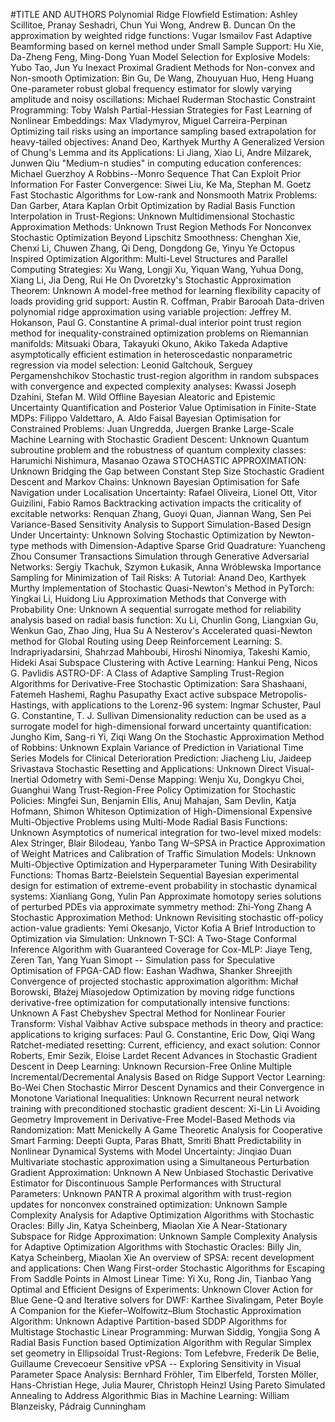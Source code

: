 #TITLE AND AUTHORS
Polynomial Ridge Flowfield Estimation:	Ashley Scillitoe, Pranay Seshadri, Chun Yui Wong, Andrew B. Duncan
On the approximation by weighted ridge functions:	Vugar Ismailov
Fast Adaptive Beamforming based on kernel method under Small Sample Support:	Hu Xie, Da-Zheng Feng, Ming-Dong Yuan
Model Selection for Explosive Models:	Yubo Tao, Jun Yu
Inexact Proximal Gradient Methods for Non-convex and Non-smooth Optimization:	Bin Gu, De Wang, Zhouyuan Huo, Heng Huang
One-parameter robust global frequency estimator for slowly varying amplitude and noisy oscillations:	Michael Ruderman
Stochastic Constraint Programming:	Toby Walsh
Partial-Hessian Strategies for Fast Learning of Nonlinear Embeddings:	Max Vladymyrov, Miguel Carreira-Perpinan
Optimizing tail risks using an importance sampling based extrapolation for heavy-tailed objectives:	Anand Deo, Karthyek Murthy
A Generalized Version of Chung's Lemma and its Applications:	Li Jiang, Xiao Li, Andre Milzarek, Junwen Qiu
"Medium-n studies" in computing education conferences:	Michael Guerzhoy
A Robbins--Monro Sequence That Can Exploit Prior Information For Faster Convergence:	Siwei Liu, Ke Ma, Stephan M. Goetz
Fast Stochastic Algorithms for Low-rank and Nonsmooth Matrix Problems:	Dan Garber, Atara Kaplan
Orbit Optimization by Radial Basis Function Interpolation in Trust-Regions:	Unknown
Multidimensional Stochastic Approximation Methods:	Unknown
Trust Region Methods For Nonconvex Stochastic Optimization Beyond Lipschitz Smoothness:	Chenghan Xie, Chenxi Li, Chuwen Zhang, Qi Deng, Dongdong Ge, Yinyu Ye
Octopus Inspired Optimization Algorithm: Multi-Level Structures and Parallel Computing Strategies:	Xu Wang, Longji Xu, Yiquan Wang, Yuhua Dong, Xiang Li, Jia Deng, Rui He
On Dvoretzky's Stochastic Approximation Theorem:	Unknown
A model-free method for learning flexibility capacity of loads providing grid support:	Austin R. Coffman, Prabir Barooah
Data-driven polynomial ridge approximation using variable projection:	Jeffrey M. Hokanson, Paul G. Constantine
A primal-dual interior point trust region method for inequality-constrained optimization problems on Riemannian manifolds:	Mitsuaki Obara, Takayuki Okuno, Akiko Takeda
Adaptive asymptotically efficient estimation in heteroscedastic nonparametric regression via model selection:	Leonid Galtchouk, Serguey Pergamenshchikov
Stochastic trust-region algorithm in random subspaces with convergence and expected complexity analyses:	Kwassi Joseph Dzahini, Stefan M. Wild
Offline Bayesian Aleatoric and Epistemic Uncertainty Quantification and Posterior Value Optimisation in Finite-State MDPs:	Filippo Valdettaro, A. Aldo Faisal
Bayesian Optimisation for Constrained Problems:	Juan Ungredda, Juergen Branke
Large-Scale Machine Learning with Stochastic Gradient Descent:	Unknown
Quantum subroutine problem and the robustness of quantum complexity classes:	Harumichi Nishimura, Masanao Ozawa
STOCHASTIC APPROXIMATION:	Unknown
Bridging the Gap between Constant Step Size Stochastic Gradient Descent and Markov Chains:	Unknown
Bayesian Optimisation for Safe Navigation under Localisation Uncertainty:	Rafael Oliveira, Lionel Ott, Vitor Guizilini, Fabio Ramos
Backtracking activation impacts the criticality of excitable networks:	Renquan Zhang, Guoyi Quan, Jiannan Wang, Sen Pei
Variance-Based Sensitivity Analysis to Support Simulation-Based Design Under Uncertainty:	Unknown
Solving Stochastic Optimization by Newton-type methods with Dimension-Adaptive Sparse Grid Quadrature:	Yuancheng Zhou
Consumer Transactions Simulation through Generative Adversarial Networks:	Sergiy Tkachuk, Szymon Łukasik, Anna Wróblewska
Importance Sampling for Minimization of Tail Risks: A Tutorial:	Anand Deo, Karthyek Murthy
Implementation of Stochastic Quasi-Newton's Method in PyTorch:	Yingkai Li, Huidong Liu
Approximation Methods that Converge with Probability One:	Unknown
A sequential surrogate method for reliability analysis based on radial basis function:	Xu Li, Chunlin Gong, Liangxian Gu, Wenkun Gao, Zhao Jing, Hua Su
A Nesterov's Accelerated quasi-Newton method for Global Routing using Deep Reinforcement Learning:	S. Indrapriyadarsini, Shahrzad Mahboubi, Hiroshi Ninomiya, Takeshi Kamio, Hideki Asai
Subspace Clustering with Active Learning:	Hankui Peng, Nicos G. Pavlidis
ASTRO-DF: A Class of Adaptive Sampling Trust-Region Algorithms for Derivative-Free Stochastic Optimization:	Sara Shashaani, Fatemeh Hashemi, Raghu Pasupathy
Exact active subspace Metropolis-Hastings, with applications to the Lorenz-96 system:	Ingmar Schuster, Paul G. Constantine, T. J. Sullivan
Dimensionality reduction can be used as a surrogate model for high-dimensional forward uncertainty quantification:	Jungho Kim, Sang-ri Yi, Ziqi Wang
On the Stochastic Approximation Method of Robbins:	Unknown
Explain Variance of Prediction in Variational Time Series Models for Clinical Deterioration Prediction:	Jiacheng Liu, Jaideep Srivastava
Stochastic Resetting and Applications:	Unknown
Direct Visual-Inertial Odometry with Semi-Dense Mapping:	Wenju Xu, Dongkyu Choi, Guanghui Wang
Trust-Region-Free Policy Optimization for Stochastic Policies:	Mingfei Sun, Benjamin Ellis, Anuj Mahajan, Sam Devlin, Katja Hofmann, Shimon Whiteson
Optimization of High-Dimensional Expensive Multi-Objective Problems using Multi-Mode Radial Basis Functions:	Unknown
Asymptotics of numerical integration for two-level mixed models:	Alex Stringer, Blair Bilodeau, Yanbo Tang
W–SPSA in Practice Approximation of Weight Matrices and Calibration of Traffic Simulation Models:	Unknown
Multi-Objective Optimization and Hyperparameter Tuning With Desirability Functions:	Thomas Bartz-Beielstein
Sequential Bayesian experimental design for estimation of extreme-event probability in stochastic dynamical systems:	Xianliang Gong, Yulin Pan
Approximate homotopy series solutions of perturbed PDEs via approximate symmetry method:	Zhi-Yong Zhang
A Stochastic Approximation Method:	Unknown
Revisiting stochastic off-policy action-value gradients:	Yemi Okesanjo, Victor Kofia
A Brief Introduction to Optimization via Simulation:	Unknown
T-SCI: A Two-Stage Conformal Inference Algorithm with Guaranteed Coverage for Cox-MLP:	Jiaye Teng, Zeren Tan, Yang Yuan
Simopt -- Simulation pass for Speculative Optimisation of FPGA-CAD flow:	Eashan Wadhwa, Shanker Shreejith
Convergence of projected stochastic approximation algorithm:	Michał Borowski, Błażej Miasojedow
Optimization by moving ridge functions derivative-free optimization for computationally intensive functions:	Unknown
A Fast Chebyshev Spectral Method for Nonlinear Fourier Transform:	Vishal Vaibhav
Active subspace methods in theory and practice: applications to kriging surfaces:	Paul G. Constantine, Eric Dow, Qiqi Wang
Ratchet-mediated resetting: Current, efficiency, and exact solution:	Connor Roberts, Emir Sezik, Eloise Lardet
Recent Advances in Stochastic Gradient Descent in Deep Learning:	Unknown
Recursion-Free Online Multiple Incremental/Decremental Analysis Based on Ridge Support Vector Learning:	Bo-Wei Chen
Stochastic Mirror Descent Dynamics and their Convergence in Monotone Variational Inequalities:	Unknown
Recurrent neural network training with preconditioned stochastic gradient descent:	Xi-Lin Li
Avoiding Geometry Improvement in Derivative-Free Model-Based Methods via Randomization:	Matt Menickelly
A Game Theoretic Analysis for Cooperative Smart Farming:	Deepti Gupta, Paras Bhatt, Smriti Bhatt
Predictability in Nonlinear Dynamical Systems with Model Uncertainty:	Jinqiao Duan
Multivariate stochastic approximation using a Simultaneous Perturbation Gradient Approximation:	Unknown
A New Unbiased Stochastic Derivative Estimator for Discontinuous Sample Performances with Structural Parameters:	Unknown
PANTR A proximal algorithm with trust-region updates for nonconvex constrained optimization:	Unknown
Sample Complexity Analysis for Adaptive Optimization Algorithms with Stochastic Oracles:	Billy Jin, Katya Scheinberg, Miaolan Xie
A Near-Stationary Subspace for Ridge Approximation:	Unknown
Sample Complexity Analysis for Adaptive Optimization Algorithms with Stochastic Oracles:	Billy Jin, Katya Scheinberg, Miaolan Xie
An overview of SPSA: recent development and applications:	Chen Wang
First-order Stochastic Algorithms for Escaping From Saddle Points in Almost Linear Time:	Yi Xu, Rong Jin, Tianbao Yang
Optimal and Efficient Designs of Experiments:	Unknown
Clover Action for Blue Gene-Q and Iterative solvers for DWF:	Karthee Sivalingam, Peter Boyle
A Companion for the Kiefer–Wolfowitz–Blum Stochastic Approximation Algorithm:	Unknown
Adaptive Partition-based SDDP Algorithms for Multistage Stochastic Linear Programming:	Murwan Siddig, Yongjia Song
A Radial Basis Function based Optimization Algorithm with Regular Simplex set geometry in Ellipsoidal Trust-Regions:	Tom Lefebvre, Frederik De Belie, Guillaume Crevecoeur
Sensitive vPSA -- Exploring Sensitivity in Visual Parameter Space Analysis:	Bernhard Fröhler, Tim Elberfeld, Torsten Möller, Hans-Christian Hege, Julia Maurer, Christoph Heinzl
Using Pareto Simulated Annealing to Address Algorithmic Bias in Machine Learning:	William Blanzeisky, Pádraig Cunningham

